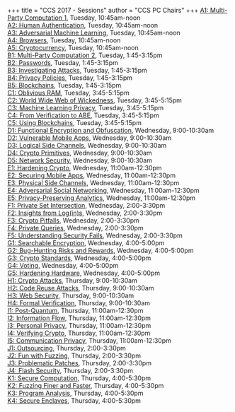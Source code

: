 
+++
title = "CCS 2017 - Sessions"
author = "CCS PC Chairs"
+++
<a href="/session-A1">A1: Multi-Party Computation 1</a>, Tuesday, 10:45am-noon<br><a href="/session-A2">A2: Human Authentication</a>, Tuesday, 10:45am-noon<br><a href="/session-A3">A3: Adversarial Machine Learning</a>, Tuesday, 10:45am-noon<br><a href="/session-A4">A4: Browsers</a>, Tuesday, 10:45am-noon<br><a href="/session-A5">A5: Cryptocurrency</a>, Tuesday, 10:45am-noon<br><a href="/session-B1">B1: Multi-Party Computation 2</a>, Tuesday, 1:45-3:15pm<br><a href="/session-B2">B2: Passwords</a>, Tuesday, 1:45-3:15pm<br><a href="/session-B3">B3: Investigating Attacks</a>, Tuesday, 1:45-3:15pm<br><a href="/session-B4">B4: Privacy Policies</a>, Tuesday, 1:45-3:15pm<br><a href="/session-B5">B5: Blockchains</a>, Tuesday, 1:45-3:15pm<br><a href="/session-C1">C1: Oblivious RAM</a>, Tuesday, 3:45-5:15pm<br><a href="/session-C2">C2: World Wide Web of Wickedness</a>, Tuesday, 3:45-5:15pm<br><a href="/session-C3">C3: Machine Learning Privacy</a>, Tuesday, 3:45-5:15pm<br><a href="/session-C4">C4: From Verification to ABE</a>, Tuesday, 3:45-5:15pm<br><a href="/session-C5">C5: Using Blockchains</a>, Tuesday, 3:45-5:15pm<br><a href="/session-D1">D1: Functional Encryption and Obfuscation</a>, Wednesday, 9:00-10:30am<br><a href="/session-D2">D2: Vulnerable Mobile Apps</a>, Wednesday, 9:00-10:30am<br><a href="/session-D3">D3: Logical Side Channels</a>, Wednesday, 9:00-10:30am<br><a href="/session-D4">D4: Crypto Primitives</a>, Wednesday, 9:00-10:30am<br><a href="/session-D5">D5: Network Security</a>, Wednesday, 9:00-10:30am<br><a href="/session-E1">E1: Hardening Crypto</a>, Wednesday, 11:00am-12:30pm<br><a href="/session-E2">E2: Securing Mobile Apps</a>, Wednesday, 11:00am-12:30pm<br><a href="/session-E3">E3: Physical Side Channels</a>, Wednesday, 11:00am-12:30pm<br><a href="/session-E4">E4: Adversarial Social Networking</a>, Wednesday, 11:00am-12:30pm<br><a href="/session-E5">E5: Privacy-Preserving Analytics</a>, Wednesday, 11:00am-12:30pm<br><a href="/session-F1">F1: Private Set Intersection</a>, Wednesday, 2:00-3:30pm<br><a href="/session-F2">F2: Insights from Log(in)s</a>, Wednesday, 2:00-3:30pm<br><a href="/session-F3">F3: Crypto Pitfalls</a>, Wednesday, 2:00-3:30pm<br><a href="/session-F4">F4: Private Queries</a>, Wednesday, 2:00-3:30pm<br><a href="/session-F5">F5: Understanding Security Fails</a>, Wednesday, 2:00-3:30pm<br><a href="/session-G1">G1: Searchable Encryption</a>, Wednesday, 4:00-5:00pm<br><a href="/session-G2">G2: Bug-Hunting Risks and Rewards</a>, Wednesday, 4:00-5:00pm<br><a href="/session-G3">G3: Crypto Standards</a>, Wednesday, 4:00-5:00pm<br><a href="/session-G4">G4: Voting</a>, Wednesday, 4:00-5:00pm<br><a href="/session-G5">G5: Hardening Hardware</a>, Wednesday, 4:00-5:00pm<br><a href="/session-H1">H1: Crypto Attacks</a>, Thursday, 9:00-10:30am<br><a href="/session-H2">H2: Code Reuse Attacks</a>, Thursday, 9:00-10:30am<br><a href="/session-H3">H3: Web Security</a>, Thursday, 9:00-10:30am<br><a href="/session-H4">H4: Formal Verification</a>, Thursday, 9:00-10:30am<br><a href="/session-I1">I1: Post-Quantum</a>, Thursday, 11:00am-12:30pm<br><a href="/session-I2">I2: Information Flow</a>, Thursday, 11:00am-12:30pm<br><a href="/session-I3">I3: Personal Privacy</a>, Thursday, 11:00am-12:30pm<br><a href="/session-I4">I4: Verifying Crypto</a>, Thursday, 11:00am-12:30pm<br><a href="/session-I5">I5: Communication Privacy</a>, Thursday, 11:00am-12:30pm<br><a href="/session-J1">J1: Outsourcing</a>, Thursday, 2:00-3:30pm<br><a href="/session-J2">J2: Fun with Fuzzing</a>, Thursday, 2:00-3:30pm<br><a href="/session-J3">J3: Problematic Patches</a>, Thursday, 2:00-3:30pm<br><a href="/session-J4">J4: Flash Security</a>, Thursday, 2:00-3:30pm<br><a href="/session-K1">K1: Secure Computation</a>, Thursday, 4:00-5:30pm<br><a href="/session-K2">K2: Fuzzing Finer and Faster</a>, Thursday, 4:00-5:30pm<br><a href="/session-K3">K3: Program Analysis</a>, Thursday, 4:00-5:30pm<br><a href="/session-K4">K4: Secure Enclaves</a>, Thursday, 4:00-5:30pm<br>